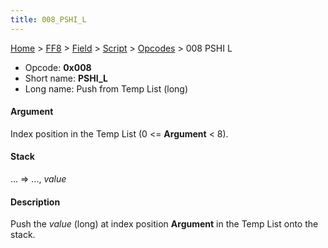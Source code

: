 ```yaml
---
title: 008_PSHI_L
---
```


[Home](../../../../index.md) > [FF8](../../../../FF8.md) > [Field](../../../Field.md) > [Script](../../Script.md) > [Opcodes](../Opcodes.md) > 008 PSHI L

-   Opcode: **0x008**
-   Short name: **PSHI\_L**
-   Long name: Push from Temp List (long)

#### Argument

Index position in the Temp List (0 &lt;= **Argument** &lt; 8).

#### Stack

... =&gt; ..., *value*

#### Description

Push the *value* (long) at index position **Argument** in the Temp List onto the stack.
